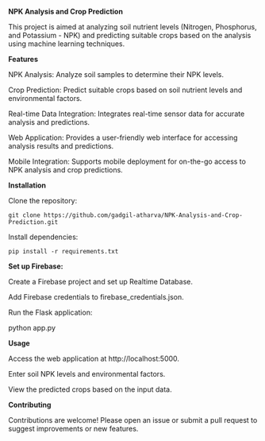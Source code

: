 **NPK Analysis and Crop Prediction**

  This project is aimed at analyzing soil nutrient levels (Nitrogen, Phosphorus, and Potassium - NPK) and predicting suitable crops based on the analysis using machine learning techniques.

**Features**

  NPK Analysis: Analyze soil samples to determine their NPK levels.
  
  Crop Prediction: Predict suitable crops based on soil nutrient levels and environmental factors.
  
  Real-time Data Integration: Integrates real-time sensor data for accurate analysis and predictions.
  
  Web Application: Provides a user-friendly web interface for accessing analysis results and predictions.
  
  Mobile Integration: Supports mobile deployment for on-the-go access to NPK analysis and crop predictions.
  
**Installation**

  Clone the repository:
  
    git clone https://github.com/gadgil-atharva/NPK-Analysis-and-Crop-Prediction.git
    
  Install dependencies:
  
    pip install -r requirements.txt
    
**Set up Firebase:**

  Create a Firebase project and set up Realtime Database.
  
  Add Firebase credentials to firebase_credentials.json.
  
Run the Flask application:

  python app.py
  
**Usage**

  Access the web application at http://localhost:5000.
  
  Enter soil NPK levels and environmental factors.
  
  View the predicted crops based on the input data.
  
**Contributing**

Contributions are welcome! Please open an issue or submit a pull request to suggest improvements or new features.


